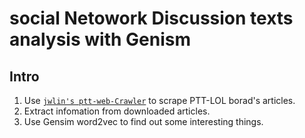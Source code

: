 # social Netowork Discussion texts analysis with Genism

## Intro
1. Use <a href="https://github.com/jwlin/ptt-web-crawler">`jwlin's ptt-web-Crawler`</a> to scrape PTT-LOL borad's articles.
2. Extract infomation from downloaded articles.
3. Use Gensim word2vec to find out some interesting things.

